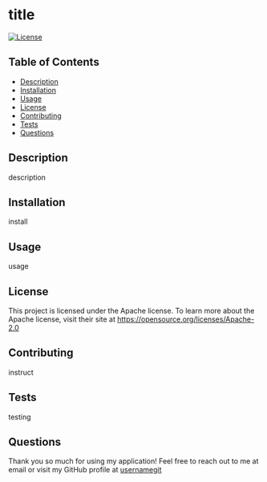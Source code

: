 
  # title

  [![License](https://img.shields.io/badge/License-Apache%202.0-blue.svg)](https://opensource.org/licenses/Apache-2.0)

  ## Table of Contents
  - [Description](#description)
  - [Installation](#installation)
  - [Usage](#usage)
  - [License](#license)
  - [Contributing](#contributing)
  - [Tests](#tests)
  - [Questions](#questions)
  
  ## Description 
description
  ## Installation
install
  ## Usage
usage
  ## License
   This project is licensed under the Apache license.
  To learn more about the Apache license, visit their site at https://opensource.org/licenses/Apache-2.0
  ## Contributing
instruct
  ## Tests
testing
  ## Questions
Thank you so much for using my application! 
Feel free to reach out to me at email 
or visit my GitHub profile at [usernamegit](https://github.com/usernamegit)

